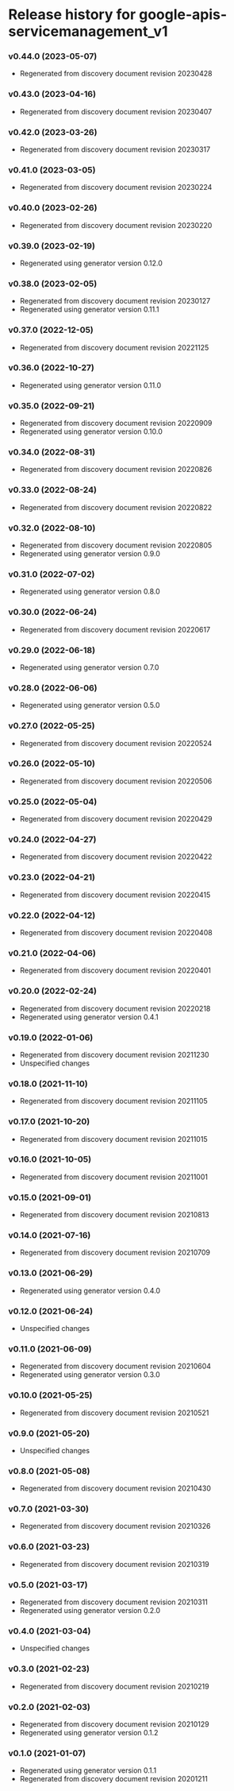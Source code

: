 # Release history for google-apis-servicemanagement_v1

### v0.44.0 (2023-05-07)

* Regenerated from discovery document revision 20230428

### v0.43.0 (2023-04-16)

* Regenerated from discovery document revision 20230407

### v0.42.0 (2023-03-26)

* Regenerated from discovery document revision 20230317

### v0.41.0 (2023-03-05)

* Regenerated from discovery document revision 20230224

### v0.40.0 (2023-02-26)

* Regenerated from discovery document revision 20230220

### v0.39.0 (2023-02-19)

* Regenerated using generator version 0.12.0

### v0.38.0 (2023-02-05)

* Regenerated from discovery document revision 20230127
* Regenerated using generator version 0.11.1

### v0.37.0 (2022-12-05)

* Regenerated from discovery document revision 20221125

### v0.36.0 (2022-10-27)

* Regenerated using generator version 0.11.0

### v0.35.0 (2022-09-21)

* Regenerated from discovery document revision 20220909
* Regenerated using generator version 0.10.0

### v0.34.0 (2022-08-31)

* Regenerated from discovery document revision 20220826

### v0.33.0 (2022-08-24)

* Regenerated from discovery document revision 20220822

### v0.32.0 (2022-08-10)

* Regenerated from discovery document revision 20220805
* Regenerated using generator version 0.9.0

### v0.31.0 (2022-07-02)

* Regenerated using generator version 0.8.0

### v0.30.0 (2022-06-24)

* Regenerated from discovery document revision 20220617

### v0.29.0 (2022-06-18)

* Regenerated using generator version 0.7.0

### v0.28.0 (2022-06-06)

* Regenerated using generator version 0.5.0

### v0.27.0 (2022-05-25)

* Regenerated from discovery document revision 20220524

### v0.26.0 (2022-05-10)

* Regenerated from discovery document revision 20220506

### v0.25.0 (2022-05-04)

* Regenerated from discovery document revision 20220429

### v0.24.0 (2022-04-27)

* Regenerated from discovery document revision 20220422

### v0.23.0 (2022-04-21)

* Regenerated from discovery document revision 20220415

### v0.22.0 (2022-04-12)

* Regenerated from discovery document revision 20220408

### v0.21.0 (2022-04-06)

* Regenerated from discovery document revision 20220401

### v0.20.0 (2022-02-24)

* Regenerated from discovery document revision 20220218
* Regenerated using generator version 0.4.1

### v0.19.0 (2022-01-06)

* Regenerated from discovery document revision 20211230
* Unspecified changes

### v0.18.0 (2021-11-10)

* Regenerated from discovery document revision 20211105

### v0.17.0 (2021-10-20)

* Regenerated from discovery document revision 20211015

### v0.16.0 (2021-10-05)

* Regenerated from discovery document revision 20211001

### v0.15.0 (2021-09-01)

* Regenerated from discovery document revision 20210813

### v0.14.0 (2021-07-16)

* Regenerated from discovery document revision 20210709

### v0.13.0 (2021-06-29)

* Regenerated using generator version 0.4.0

### v0.12.0 (2021-06-24)

* Unspecified changes

### v0.11.0 (2021-06-09)

* Regenerated from discovery document revision 20210604
* Regenerated using generator version 0.3.0

### v0.10.0 (2021-05-25)

* Regenerated from discovery document revision 20210521

### v0.9.0 (2021-05-20)

* Unspecified changes

### v0.8.0 (2021-05-08)

* Regenerated from discovery document revision 20210430

### v0.7.0 (2021-03-30)

* Regenerated from discovery document revision 20210326

### v0.6.0 (2021-03-23)

* Regenerated from discovery document revision 20210319

### v0.5.0 (2021-03-17)

* Regenerated from discovery document revision 20210311
* Regenerated using generator version 0.2.0

### v0.4.0 (2021-03-04)

* Unspecified changes

### v0.3.0 (2021-02-23)

* Regenerated from discovery document revision 20210219

### v0.2.0 (2021-02-03)

* Regenerated from discovery document revision 20210129
* Regenerated using generator version 0.1.2

### v0.1.0 (2021-01-07)

* Regenerated using generator version 0.1.1
* Regenerated from discovery document revision 20201211

